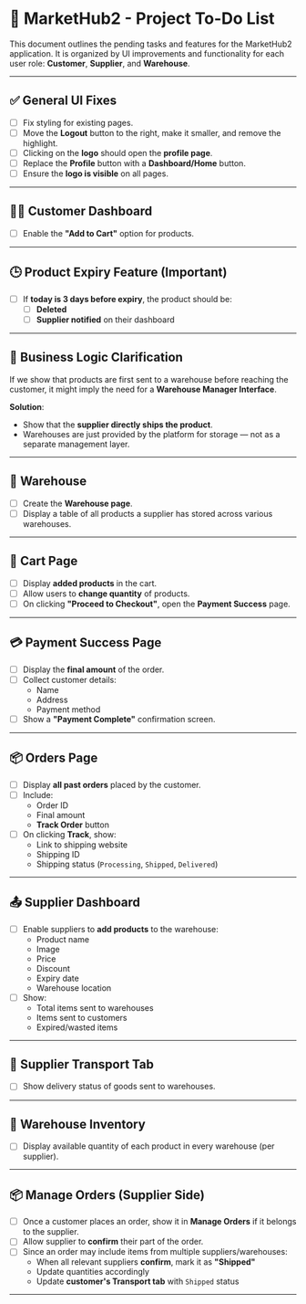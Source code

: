 # 🛒 MarketHub2 - Project To-Do List

This document outlines the pending tasks and features for the MarketHub2 application. It is organized by UI improvements and functionality for each user role: **Customer**, **Supplier**, and **Warehouse**.

---

## ✅ General UI Fixes

- [ ] Fix styling for existing pages.
- [ ] Move the **Logout** button to the right, make it smaller, and remove the highlight.
- [ ] Clicking on the **logo** should open the **profile page**.
- [ ] Replace the **Profile** button with a **Dashboard/Home** button.
- [ ] Ensure the **logo is visible** on all pages.

---

## 🧑‍💼 Customer Dashboard

- [ ] Enable the **"Add to Cart"** option for products.

---

## 🕒 Product Expiry Feature (Important)

- [ ] If **today is 3 days before expiry**, the product should be:
  - [ ] **Deleted**
  - [ ] **Supplier notified** on their dashboard

---

## 🧠 Business Logic Clarification

If we show that products are first sent to a warehouse before reaching the customer, it might imply the need for a **Warehouse Manager Interface**.

**Solution**:  
- Show that the **supplier directly ships the product**.
- Warehouses are just provided by the platform for storage — not as a separate management layer.

---

## 🏢 Warehouse

- [ ] Create the **Warehouse page**.
- [ ] Display a table of all products a supplier has stored across various warehouses.

---

## 🛒 Cart Page

- [ ] Display **added products** in the cart.
- [ ] Allow users to **change quantity** of products.
- [ ] On clicking **"Proceed to Checkout"**, open the **Payment Success** page.

---

## 💳 Payment Success Page

- [ ] Display the **final amount** of the order.
- [ ] Collect customer details:
  - Name
  - Address
  - Payment method
- [ ] Show a **"Payment Complete"** confirmation screen.

---

## 📦 Orders Page

- [ ] Display **all past orders** placed by the customer.
- [ ] Include:
  - Order ID
  - Final amount
  - **Track Order** button
- [ ] On clicking **Track**, show:
  - Link to shipping website
  - Shipping ID
  - Shipping status (`Processing`, `Shipped`, `Delivered`)

---

## 📤 Supplier Dashboard

- [ ] Enable suppliers to **add products** to the warehouse:
  - Product name
  - Image
  - Price
  - Discount
  - Expiry date
  - Warehouse location
- [ ] Show:
  - Total items sent to warehouses
  - Items sent to customers
  - Expired/wasted items

---

## 🚚 Supplier Transport Tab

- [ ] Show delivery status of goods sent to warehouses.

---

## 🏬 Warehouse Inventory

- [ ] Display available quantity of each product in every warehouse (per supplier).

---

## 📦 Manage Orders (Supplier Side)

- [ ] Once a customer places an order, show it in **Manage Orders** if it belongs to the supplier.
- [ ] Allow supplier to **confirm** their part of the order.
- [ ] Since an order may include items from multiple suppliers/warehouses:
  - When all relevant suppliers **confirm**, mark it as **"Shipped"**
  - Update quantities accordingly
  - Update **customer's Transport tab** with `Shipped` status

---

